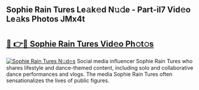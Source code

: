 ## Sophie Rain Tures Le𝚊k𝚎d N𝚞𝚍e - Part-il7 Vid𝚎o Le𝚊ks Photos JMx4t

# <h2><a href="http://fbeuf8.evod.top/?m=Sophie+Rain+Tures">🔗 👉🔴 Sophie Rain Tures Vid𝚎o Ph𝚘t𝚘s</a></h2>

[![Sophie Rain Tures N𝚞d𝚎s](https://i.imgur.com/8V9OHl7.gif)](http://fbeuf8.evod.top/?m=Sophie+Rain+Tures)
Social media influencer Sophie Rain Tures who shares lifestyle and dance-themed content, including solo and collaborative dance performances and vlogs. The media Sophie Rain Tures often sensationalizes the lives of public figures. 

